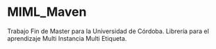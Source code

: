 # MIML_Maven
Trabajo Fin de Master para la Universidad de Córdoba. Librería para el aprendizaje Multi Instancia Multi Etiqueta.
